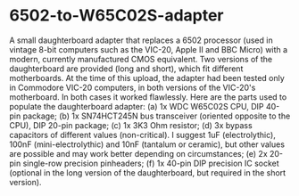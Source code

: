 # 6502-to-W65C02S-adapter
A small daughterboard adapter that replaces a 6502 processor (used in vintage 8-bit computers such as the VIC-20, Apple II and BBC Micro) with a modern, currently manufactured CMOS equivalent. Two versions of the daughterboard are provided (long and short), which fit different motherboards. At the time of this upload, the adapter had been tested only in Commodore VIC-20 computers, in both versions of the VIC-20's motherboard. In both cases it worked flawlessly. Here are the parts used to populate the daughterboard adapter: (a) 1x WDC W65C02S CPU, DIP 40-pin package; (b) 1x SN74HCT245N bus transceiver (oriented opposite to the CPU), DIP 20-pin package; (c) 1x 3K3 Ohm resistor; (d) 3x bypass capacitors of different values (non-critical). I suggest 1uF (electrolythic), 100nF (mini-electrolythic) and 10nF (tantalum or ceramic), but other values are possible and may work better depending on circumstances; (e) 2x 20-pin single-row precision pinheaders; (f) 1x 40-pin DIP precision IC socket (optional in the long version of the daughterboard, but required in the short version).
